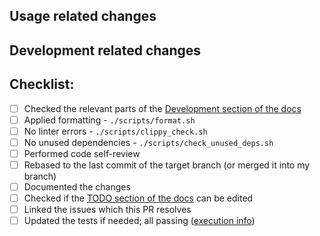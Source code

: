 ## Usage related changes

<!-- How the changes from this PR affect users. -->

## Development related changes

<!-- How these changes affect the developers of this project. E.g. changes in dev tools, testing, CI/CD... -->

## Checklist:

- [ ] Checked the relevant parts of the [Development section of the docs](https://github.com/0xSpaceShard/starknet-devnet-rs/?tab=readme-ov-file#development)
- [ ] Applied formatting - `./scripts/format.sh`
- [ ] No linter errors - `./scripts/clippy_check.sh`
- [ ] No unused dependencies - `./scripts/check_unused_deps.sh`
- [ ] Performed code self-review
- [ ] Rebased to the last commit of the target branch (or merged it into my branch)
- [ ] Documented the changes
- [ ] Checked if the [TODO section of the docs](https://github.com/0xSpaceShard/starknet-devnet-rs/?tab=readme-ov-file#todo-to-reach-feature-parity-with-the-pythonic-devnet) can be edited
- [ ] Linked the issues which this PR resolves
- [ ] Updated the tests if needed; all passing ([execution info](<(https://github.com/0xSpaceShard/starknet-devnet-rs/?tab=readme-ov-file#test-execution)>))
